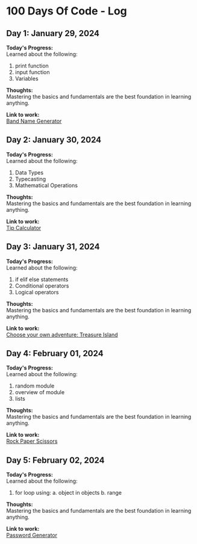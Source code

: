 # 100 Days Of Code - Log

## Day 1: January 29, 2024

**Today's Progress:**  
Learned about the following:
1. print function
2. input function
3. Variables
  
**Thoughts:**  
Mastering the basics and fundamentals are the best foundation in learning anything.

**Link to work:**  
[Band Name Generator](https://replit.com/@lanlearn/band-name-generator-start)  



## Day 2: January 30, 2024

**Today's Progress:**  
Learned about the following:
1. Data Types
2. Typecasting
3. Mathematical Operations
  
**Thoughts:**  
Mastering the basics and fundamentals are the best foundation in learning anything.

**Link to work:**  
[Tip Calculator](https://replit.com/@lanlearn/tip-calculator-start)  



## Day 3: January 31, 2024

**Today's Progress:**  
Learned about the following:
1. if elif else statements
2. Conditional operators
3. Logical operators
  
**Thoughts:**  
Mastering the basics and fundamentals are the best foundation in learning anything.

**Link to work:**  
[Choose your own adventure: Treasure Island](https://replit.com/@lanlearn/treasure-island-start)


## Day 4: February 01, 2024

**Today's Progress:**  
Learned about the following:
1. random module
2. overview of module
3. lists
  
**Thoughts:**  
Mastering the basics and fundamentals are the best foundation in learning anything.

**Link to work:**  
[Rock Paper Scissors](https://replit.com/@lanlearn/rock-paper-scissors-start)



## Day 5: February 02, 2024

**Today's Progress:**  
Learned about the following:
1. for loop using:
  a. object in objects
  b. range
  
**Thoughts:**  
Mastering the basics and fundamentals are the best foundation in learning anything.

**Link to work:**  
[Password Generator](https://replit.com/@lanlearn/password-generator-start)

